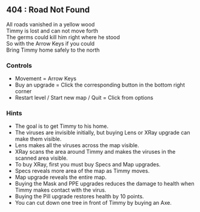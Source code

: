 ## 404 : Road Not Found

All roads vanished in a yellow wood  
Timmy is lost and can not move forth  
The germs could kill him right where he stood  
So with the Arrow Keys if you could  
Bring Timmy home safely to the north  


### Controls

- Movement = Arrow Keys
- Buy an upgrade = Click the corresponding button in the bottom right corner
- Restart level / Start new map / Quit = Click from options


### Hints

- The goal is to get Timmy to his home.
- The viruses are invisible initially, but buying Lens or XRay upgrade can make them visible.
- Lens makes all the viruses across the map visible.
- XRay scans the area around Timmy and makes the viruses in the scanned area visible.
- To buy XRay, first you must buy Specs and Map upgrades.
- Specs reveals more area of the map as Timmy moves.
- Map upgrade reveals the entire map.
- Buying the Mask and PPE upgrades reduces the damage to health when Timmy makes contact with the virus.
- Buying the Pill upgrade restores health by 10 points.
- You can cut down one tree in front of Timmy by buying an Axe.
